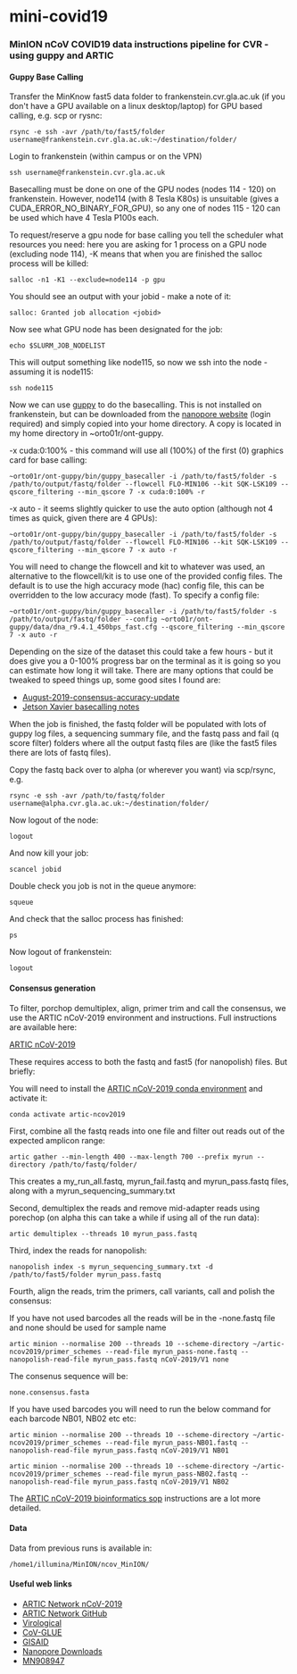 # mini-covid19
### MinION nCoV COVID19 data instructions pipeline for CVR - using guppy and ARTIC

#### Guppy Base Calling
Transfer the MinKnow fast5 data folder to frankenstein.cvr.gla.ac.uk (if you don't have a GPU available on a linux desktop/laptop) for GPU based calling, e.g. scp or rysnc:

```
rsync -e ssh -avr /path/to/fast5/folder username@frankenstein.cvr.gla.ac.uk:~/destination/folder/
```

Login to frankenstein (within campus or on the VPN)

```
ssh username@frankenstein.cvr.gla.ac.uk
```

Basecalling must be done on one of the GPU nodes (nodes 114 - 120) on frankenstein. However, node114 (with 8 Tesla K80s) is unsuitable (gives a CUDA_ERROR_NO_BINARY_FOR_GPU), so any one of nodes 115 - 120 can be used which have 4 Tesla P100s each.

To request/reserve a gpu node for base calling you tell the scheduler what resources you need: here you are asking for 1 process on a GPU node (excluding node 114), -K means that when you are finished the salloc process will be killed:

```
salloc -n1 -K1 --exclude=node114 -p gpu
```

You should see an output with your jobid - make a note of it:

```
salloc: Granted job allocation <jobid>
```

Now see what GPU node has been designated for the job:

```
echo $SLURM_JOB_NODELIST
```

This will output something like node115, so now we ssh into the node - assuming it is node115:

```
ssh node115
```

Now we can use [guppy](https://community.nanoporetech.com/downloads) to do the basecalling. This is not installed on frankenstein, but can be downloaded from the [nanopore website](https://community.nanoporetech.com/downloads) (login required) and simply copied into your home directory. A copy is located in my home directory in ~orto01r/ont-guppy.

-x cuda:0:100% - this command will use all (100%) of the first (0) graphics card for base calling:

```
~orto01r/ont-guppy/bin/guppy_basecaller -i /path/to/fast5/folder -s /path/to/output/fastq/folder --flowcell FLO-MIN106 --kit SQK-LSK109 --qscore_filtering --min_qscore 7 -x cuda:0:100% -r
```

-x auto - it seems slightly quicker to use the auto option (although not 4 times as quick, given there are 4 GPUs):

```
~orto01r/ont-guppy/bin/guppy_basecaller -i /path/to/fast5/folder -s /path/to/output/fastq/folder --flowcell FLO-MIN106 --kit SQK-LSK109 --qscore_filtering --min_qscore 7 -x auto -r
```

You will need to change the flowcell and kit to whatever was used, an alternative to the flowcell/kit is to use one of the provided config files. The default is to use the high accuracy mode (hac) config file, this can be overridden to the low accuracy mode (fast). To specify a config file:

```
~orto01r/ont-guppy/bin/guppy_basecaller -i /path/to/fast5/folder -s /path/to/output/fastq/folder --config ~orto01r/ont-guppy/data/dna_r9.4.1_450bps_fast.cfg --qscore_filtering --min_qscore 7 -x auto -r
```

Depending on the size of the dataset this could take a few hours - but it does give you a 0-100% progress bar on the terminal as it is going so you can estimate how long it will take. There are many options that could be tweaked to speed things up, some good sites I found are:

* [August-2019-consensus-accuracy-update](https://github.com/rrwick/August-2019-consensus-accuracy-update)
* [Jetson Xavier basecalling notes](https://gist.github.com/sirselim/2ebe2807112fae93809aa18f096dbb94)

When the job is finished, the fastq folder will be populated with lots of guppy log files, a sequencing summary file, and the fastq pass and fail (q score filter) folders where all the output fastq files are (like the fast5 files there are lots of fastq files).

Copy the fastq back over to alpha (or wherever you want) via scp/rsync, e.g.

```
rsync -e ssh -avr /path/to/fastq/folder username@alpha.cvr.gla.ac.uk:~/destination/folder/
```

Now logout of the node:

```
logout
```

And now kill your job:

```
scancel jobid
```

Double check you job is not in the queue anymore:

```
squeue
```

And check that the salloc process has finished:

```
ps
```

Now logout of frankenstein:

```
logout
```

#### Consensus generation

To filter, porchop demultiplex, align, primer trim and call the consensus, we use the ARTIC nCoV-2019 environment and instructions. Full instructions are available here:

[ARTIC nCoV-2019](https://artic.network/ncov-2019)

These requires access to both the fastq and fast5 (for nanopolish) files. But briefly:

You will need to install the [ARTIC nCoV-2019 conda environment](https://artic.network/ncov-2019/ncov2019-it-setup.html) and activate it:

```
conda activate artic-ncov2019
```

First, combine all the fastq reads into one file and filter out reads out of the expected amplicon range:

```
artic gather --min-length 400 --max-length 700 --prefix myrun --directory /path/to/fastq/folder/
```

This creates a my_run_all.fastq, myrun_fail.fastq and myrun_pass.fastq files, along with a myrun_sequencing_summary.txt

Second, demultiplex the reads and remove mid-adapter reads using porechop (on alpha this can take a while if using all of the run data):

```
artic demultiplex --threads 10 myrun_pass.fastq
```

Third, index the reads for nanopolish:

```
nanopolish index -s myrun_sequencing_summary.txt -d /path/to/fast5/folder myrun_pass.fastq
```

Fourth, align the reads, trim the primers, call variants, call and polish the consensus:

If you have not used barcodes all the reads will be in the -none.fastq file and none should be used for sample name

```
artic minion --normalise 200 --threads 10 --scheme-directory ~/artic-ncov2019/primer_schemes --read-file myrun_pass-none.fastq --nanopolish-read-file myrun_pass.fastq nCoV-2019/V1 none
```

The consenus sequence will be:

```
none.consensus.fasta
```

If you have used barcodes you will need to run the below command for each barcode NB01, NB02 etc etc:
```
artic minion --normalise 200 --threads 10 --scheme-directory ~/artic-ncov2019/primer_schemes --read-file myrun_pass-NB01.fastq --nanopolish-read-file myrun_pass.fastq nCoV-2019/V1 NB01
```

```
artic minion --normalise 200 --threads 10 --scheme-directory ~/artic-ncov2019/primer_schemes --read-file myrun_pass-NB02.fastq --nanopolish-read-file myrun_pass.fastq nCoV-2019/V1 NB02
```

The [ARTIC nCoV-2019 bioinformatics sop](https://artic.network/ncov-2019/ncov2019-bioinformatics-sop.html) instructions are a lot more detailed.

#### Data
Data from previous runs is available in:

```
/home1/illumina/MinION/ncov_MinION/
```

#### Useful web links
* [ARTIC Network nCoV-2019](https://artic.network/ncov-2019)
* [ARTIC Network GitHub](https://github.com/artic-network)
* [Virological](http://virological.org)
* [CoV-GLUE](http://cov-glue.cvr.gla.ac.uk/)
* [GISAID](https://www.gisaid.org)
* [Nanopore Downloads](https://community.nanoporetech.com/downloads)
* [MN908947](https://www.ncbi.nlm.nih.gov/nuccore/MN908947)

